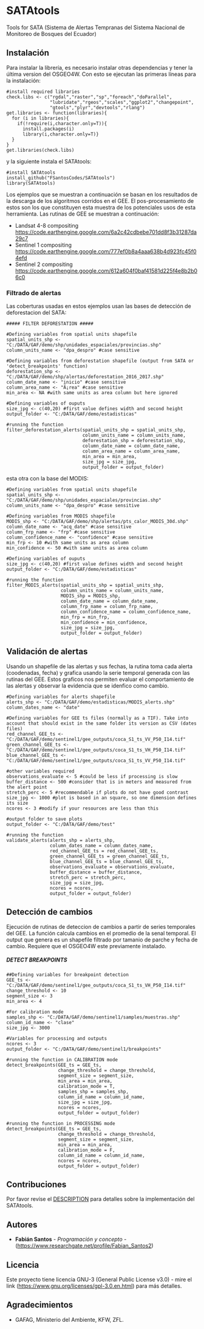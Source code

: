 # SATAtools

Tools for SATA (Sistema de Alertas Tempranas del Sistema Nacional de Monitoreo de Bosques del Ecuador) 

## Instalación

Para instalar la librería, es necesario instalar otras dependencias y tener la última version del OSGEO4W. Con esto se ejecutan las primeras líneas para la instalación:
```
#install required libraries
check.libs <- c("rgdal","raster","sp","foreach","doParallel",
                "lubridate","rgeos","scales","ggplot2","changepoint",
                "gtools","plyr","devtools","rlang")
get.libraries <- function(libraries){
  for (i in libraries){
    if(!require(i,character.only=T)){
      install.packages(i)
      library(i,character.only=T)}
  }
}
get.libraries(check.libs)
```
y la siguiente instala el SATAtools:
```
#install SATAtools
install_github("FSantosCodes/SATAtools")
library(SATAtools)
```
Los ejemplos que se muestran a continuación se basan en los resultados de la descarga de los algoritmos corridos en el GEE. El pos-procesamiento de estos son los que constituyen esta muestra de los potenciales usos de esta herramienta. Las rutinas de GEE se muestran a continuación:
- Landsat 4-8 compositing
https://code.earthengine.google.com/6a2c42cdbebe701dd8f3b31287da29c7
- Sentinel 1 compositing
https://code.earthengine.google.com/777ef0b8a4aaa638b4d923fc45f04efd
- Sentinel 2 compositing
https://code.earthengine.google.com/612a604f0baf41581d225f4e8b2b06c0

### Filtrado de alertas

Las coberturas usadas en estos ejemplos usan las bases de detección de deforestacion del SATA:

```
##### FILTER DEFORESTATION #####

#Defining variables from spatial units shapefile
spatial_units_shp <- "C:/DATA/GAF/demo/shp/unidades_espaciales/provincias.shp"
column_units_name <- "dpa_despro" #case sensitive

#Defining variables from deforestation shapefile (output from SATA or 'detect_breakpoints' function)
deforestation_shp <- "C:/DATA/GAF/demo/shp/alertas/deforestation_2016_2017.shp"
column_date_name <- "inicio" #case sensitive
column_area_name <- "Ã¡rea" #case sensitive
min_area <- NA #with same units as area column but here ignored

#Defining variables of ouputs
size_jpg <- c(40,20) #first value defines width and second height
output_folder <- "C:/DATA/GAF/demo/estadisticas"

#running the function
filter_deforestation_alerts(spatial_units_shp = spatial_units_shp,
                            column_units_name = column_units_name,
                            deforestation_shp = deforestation_shp,
                            column_date_name = column_date_name,
                            column_area_name = column_area_name,
                            min_area = min_area,
                            size_jpg = size_jpg,
                            output_folder = output_folder)
```

esta otra con la base del MODIS:

```
#Defining variables from spatial units shapefile
spatial_units_shp <- "C:/DATA/GAF/demo/shp/unidades_espaciales/provincias.shp"
column_units_name <- "dpa_despro" #case sensitive

#Defining variables from MODIS shapefile
MODIS_shp <- "C:/DATA/GAF/demo/shp/alertas/pts_calor_MODIS_30d.shp"
column_date_name <- "acq_date" #case sensitive
column_frp_name <- "frp" #case sensitive
column_confidence_name <- "confidence" #case sensitive
min_frp <- 10 #with same units as area column
min_confidence <- 50 #with same units as area column

#Defining variables of ouputs
size_jpg <- c(40,20) #first value defines width and second height
output_folder <- "C:/DATA/GAF/demo/estadisticas"

#running the function
filter_MODIS_alerts(spatial_units_shp = spatial_units_shp,
                    column_units_name = column_units_name,
                    MODIS_shp = MODIS_shp,
                    column_date_name = column_date_name,
                    column_frp_name = column_frp_name,
                    column_confidence_name = column_confidence_name,
                    min_frp = min_frp,
                    min_confidence = min_confidence,
                    size_jpg = size_jpg,
                    output_folder = output_folder)
```

## Validación de alertas

Usando un shapefile de las alertas y sus fechas, la rutina toma cada alerta (coodenadas, fecha) y grafica usando la serie temporal generada con las rutinas del GEE. Estos graficos nos permiten evaluar el comportamiento de las alertas y observar la evidencia que se idenfico como cambio. 

```
#Defining variables for alerts shapefile
alerts_shp <- "C:/DATA/GAF/demo/estadisticas/MODIS_alerts.shp"
column_dates_name <- "date"

#Defining variables for GEE ts files (normally as a TIF). Take into account that should exist in the same folder its version as CSV (dates files)
red_channel_GEE_ts <- "C:/DATA/GAF/demo/sentinel1/gee_outputs/coca_S1_ts_VV_P50_I14.tif"
green_channel_GEE_ts <- "C:/DATA/GAF/demo/sentinel1/gee_outputs/coca_S1_ts_VH_P50_I14.tif"
blue_channel_GEE_ts <- "C:/DATA/GAF/demo/sentinel1/gee_outputs/coca_S1_ts_VV_P50_I14.tif"

#other variables required
observations_evaluate <- 5 #could be less if processing is slow
buffer_distance <- 500 #consider that is in meters and measured from the alert point
stretch_perc <- 5 #recommendable if plots do not have good contrast
size_jpg <- 1000 #plot is based in an square, so one dimension defines its size
ncores <- 3 #modify if your resources are less than this

#output folder to save plots
output_folder <- "C:/DATA/GAF/demo/test"

#running the function
validate_alerts(alerts_shp = alerts_shp,
                column_dates_name = column_dates_name,
                red_channel_GEE_ts = red_channel_GEE_ts,
                green_channel_GEE_ts = green_channel_GEE_ts,
                blue_channel_GEE_ts = blue_channel_GEE_ts,
                observations_evaluate = observations_evaluate,
                buffer_distance = buffer_distance,
                stretch_perc = stretch_perc,
                size_jpg = size_jpg,
                ncores = ncores,
                output_folder = output_folder)
```
## Detección de cambios
Ejecución de rutinas de deteccion de cambios a partir de series temporales del GEE. La función calcula cambios en el promedio de la senal temporal. El output que genera es un shapefile filtrado por tamanio de parche y fecha de cambio. Requiere que el OSGEO4W este previamente instalado.

##### DETECT BREAKPOINTS #####

```
##Defining variables for breakpoint detection
GEE_ts <- "C:/DATA/GAF/demo/sentinel1/gee_outputs/coca_S1_ts_VH_P50_I14.tif"
change_threshold <- 10
segment_size <- 3
min_area <- 4

#For calibration mode
samples_shp <- "C:/DATA/GAF/demo/sentinel1/samples/muestras.shp"
column_id_name <- "clase"
size_jpg <- 3000

#Variables for processing and outputs
ncores <- 3
output_folder <- "C:/DATA/GAF/demo/sentinel1/breakpoints"

#running the function in CALIBRATION mode
detect_breakpoints(GEE_ts = GEE_ts,
                   change_threshold = change_threshold,
                   segment_size = segment_size,
                   min_area = min_area,
                   calibration_mode = T,
                   samples_shp = samples_shp,
                   column_id_name = column_id_name,
                   size_jpg = size_jpg,
                   ncores = ncores,
                   output_folder = output_folder)

#running the function in PROCESSING mode
detect_breakpoints(GEE_ts = GEE_ts,
                   change_threshold = change_threshold,
                   segment_size = segment_size,
                   min_area = min_area,
                   calibration_mode = F,
                   column_id_name = column_id_name,
                   ncores = ncores,
                   output_folder = output_folder)

```

## Contribuciones

Por favor revíse el  [DESCRIPTION](https://github.com/FSantosCodes/SATAtools/blob/master/DESCRIPTION) para detalles sobre la implementación del SATAtools.

## Autores

* **Fabián Santos** - *Programación y concepto* - (https://www.researchgate.net/profile/Fabian_Santos2)

## Licencia

Este proyecto tiene licencia GNU-3 (General Public License v3.0) - mire el link (https://www.gnu.org/licenses/gpl-3.0.en.html) para más detalles.

## Agradecimientos

* GAFAG, Ministerio del Ambiente, KFW, ZFL.
